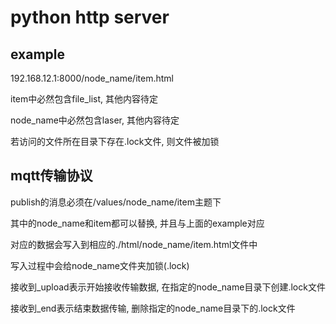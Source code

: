 # python http server

## example

192.168.12.1:8000/node_name/item.html

item中必然包含file_list, 其他内容待定

node_name中必然包含laser, 其他内容待定

若访问的文件所在目录下存在.lock文件, 则文件被加锁

## mqtt传输协议

publish的消息必须在/values/node_name/item主题下

其中的node_name和item都可以替换, 并且与上面的example对应

对应的数据会写入到相应的./html/node_name/item.html文件中

写入过程中会给node_name文件夹加锁(.lock)

接收到_upload表示开始接收传输数据, 在指定的node_name目录下创建.lock文件

接收到_end表示结束数据传输, 删除指定的node_name目录下的.lock文件
